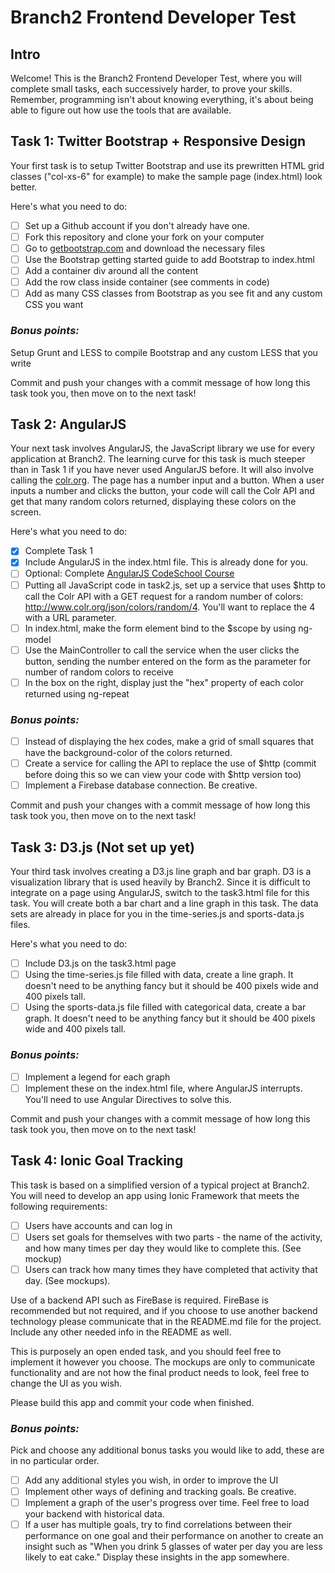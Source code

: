 # Branch2 Frontend Developer Test

## Intro
Welcome! This is the Branch2 Frontend Developer Test, where you will complete small tasks, each successively harder, to prove your skills. Remember, programming isn't about knowing everything, it's about being able to figure out how use the tools that are available. 

## Task 1: Twitter Bootstrap + Responsive Design
Your first task is to setup Twitter Bootstrap and use its prewritten HTML grid classes ("col-xs-6" for example) to make the sample page (index.html) look better. 

Here's what you need to do:
- [ ] Set up a Github account if you don't already have one. 
- [ ] Fork this repository and clone your fork on your computer
- [ ] Go to [getbootstrap.com](http://getbootstrap.com) and download the necessary files
- [ ] Use the Bootstrap getting started guide to add Bootstrap to index.html
- [ ] Add a container div around all the content
- [ ] Add the row class inside container (see comments in code)
- [ ] Add as many CSS classes from Bootstrap as you see fit and any custom CSS you want

### *Bonus points:*
Setup Grunt and LESS to compile Bootstrap and any custom LESS that you write


Commit and push your changes with a commit message of how long this task took you, then move on to the next task!

## Task 2: AngularJS
Your next task involves AngularJS, the JavaScript library we use for every application at Branch2. The learning curve for this task is much steeper than in Task 1 if you have never used AngularJS before. It will also involve calling the [colr.org](http://colr.org/api.html). The page has a number input and a button. When a user inputs a number and clicks the button, your code will call the Colr API and get that many random colors returned, displaying these colors on the screen. 

Here's what you need to do:
- [x] Complete Task 1 
- [x] Include AngularJS in the index.html file. This is already done for you.
- [ ] Optional: Complete [AngularJS CodeSchool Course](http://campus.codeschool.com/courses/shaping-up-with-angular-js/intro)
- [ ] Putting all JavaScript code in task2.js, set up a service that uses $http to call the Colr API with a GET request for a random number of colors: http://www.colr.org/json/colors/random/4. You'll want to replace the 4 with a URL parameter.
- [ ] In index.html, make the form element bind to the $scope by using ng-model
- [ ] Use the MainController to call the service when the user clicks the button, sending the number entered on the form as the parameter for number of random colors to receive
- [ ] In the box on the right, display just the "hex" property of each color returned using ng-repeat

### *Bonus points:*
- [ ] Instead of displaying the hex codes, make a grid of small squares that have the background-color of the colors returned.
- [ ] Create a service for calling the API to replace the use of $http (commit before doing this so we can view your code with $http version too)
- [ ] Implement a Firebase database connection. Be creative.

Commit and push your changes with a commit message of how long this task took you, then move on to the next task!

## Task 3: D3.js (Not set up yet)
Your third task involves creating a D3.js line graph and bar graph. D3 is a visualization library that is used heavily by Branch2. Since it is difficult to integrate on a page using AngularJS, switch to the task3.html file for this task. You will create both a bar chart and a line graph in this task. The data sets are already in place for you in the time-series.js and sports-data.js files. 

Here's what you need to do:
- [ ] Include D3.js on the task3.html page
- [ ] Using the time-series.js file filled with data, create a line graph. It doesn't need to be anything fancy but it should be 400 pixels wide and 400 pixels tall.
- [ ] Using the sports-data.js file filled with categorical data, create a bar graph. It doesn't need to be anything fancy but it should be 400 pixels wide and 400 pixels tall.

### *Bonus points:*
- [ ] Implement a legend for each graph
- [ ] Implement these on the index.html file, where AngularJS interrupts. You'll need to use Angular Directives to solve this. 

Commit and push your changes with a commit message of how long this task took you, then move on to the next task!

## Task 4: Ionic Goal Tracking
This task is based on a simplified version of a typical project at Branch2. You will need to develop an app using Ionic Framework that meets the following requirements:
- [ ] Users have accounts and can log in
- [ ] Users set goals for themselves with two parts - the name of the activity, and how many times per day they would like to complete this. (See mockup)
- [ ] Users can track how many times they have completed that activity that day. (See mockups).

Use of a backend API such as FireBase is required. FireBase is recommended but not required, and if you choose to use another backend technology please communicate that in the README.md file for the project. Include any other needed info in the README as well.

This is purposely an open ended task, and you should feel free to implement it however you choose. The mockups are only to communicate functionality and are not how the final product needs to look, feel free to change the UI as you wish. 

Please build this app and commit your code when finished. 

### *Bonus points:*
Pick and choose any additional bonus tasks you would like to add, these are in no particular order. 
- [ ] Add any additional styles you wish, in order to improve the UI
- [ ] Implement other ways of defining and tracking goals. Be creative.
- [ ] Implement a graph of the user's progress over time. Feel free to load your backend with historical data. 
- [ ] If a user has multiple goals, try to find correlations between their performance on one goal and their performance on another to create an insight such as "When you drink 5 glasses of water per day you are less likely to eat cake." Display these insights in the app somewhere. 
